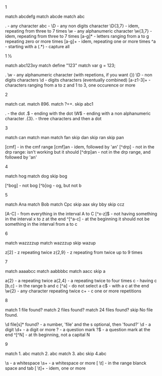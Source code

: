 1

match abcdefg
match abcde
match abc

.         - any character
abc       - 
\D        - any non digits character
\D{3,7}   - idem, repeating from three to 7 times
\w        - any alphanumeric character
\w{3,7}   - idem, repeating from three to 7 times
[a-g]*    - letters ranging from a to g repeating zero or more times
[a-g]+    - idem, repeating one or more times
^a        - starting with a
(.*)      - capture all

1 ½

match abc123xy
match define "123"
match var g = 123;

.
\w        - any alphanumeric character (with repetions, if you want {})
\D        - non digits characters
\d        - digits characters (eventually combined)
[a-z1-3]+ - characters ranging from a to z and 1 to 3, one occurence or more


2

match cat.
match 896.
match ?=+.
skip abc1


\.        - the dot
\.$       - ending with the dot
\W$       - ending with a non alphanumeric character
.{3}\.    - three characters and then a dot


3

match can
match man
match fan
skip dan
skip ran
skip pan

[cmf]     - in the cmf range
[cmf]an   - idem, followed by 'an'
[^drp]    - not in the drp range: isn't working but it should
[^drp]an  - not in the drp range, and followed by 'an'


4

match hog
match dog
skip bog

[^bog]     - not bog
[^b]og     - og, but not b


5

match Ana
match Bob
match Cpc
skip  aax
sky   bby
skip  ccz


[A-C]     - from everything in the interval A to C
[^x-z]$   - not having something in the interval x to z at the end
^[^a-c]   - at the beginning it should not be something in the interval from a to c


6

match wazzzzup
match wazzzup
skip wazup

z[2]      - z repeating twice
z{2,9}    - z repeating from twice up to 9 times     


7

match aaaabcc
match aabbbbc
match aacc
skip  a

a{2}     - a repeating twice
a{2,4}   - a repeating twice to four times
c        - having c
[b,c]    - in the range b and c
[^a]     - do not select a
c$       - with a c at the end
\w{2}    - any character repeating twice
c+       - c one or more repetitions


8

match 1 file found?
match 2 files found?
match 24 files found?
skip No file found.

\d file[s]* found? - a number, 'file' and the s optional, then 'found?'
\d      - a digit
\d+     - a digit or more
\?      - a question mark
\?$     - a question mark at the end
^[^N]   - at th beginning, not a capital N


9

match 1.   abc
match 2.	abc
match 3.           abc
skip  4.abc

\s      - a whitespace
\s+     - a whitespace or more
[ \t]   - in the range blanck space and tab
[ \t]+  - idem, one or more
